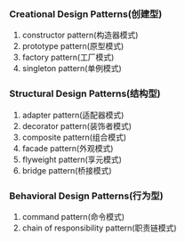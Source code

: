 ### **Creational Design Patterns(创建型)**
1. constructor pattern(构造器模式)
2. prototype pattern(原型模式)
3. factory pattern(工厂模式)
4. singleton pattern(单例模式)

### **Structural Design Patterns(结构型)**
1. adapter pattern(适配器模式)
2. decorator pattern(装饰者模式)
3. composite pattern(组合模式)
4. facade pattern(外观模式)
5. flyweight pattern(享元模式)
6. bridge pattern(桥接模式)

### **Behavioral Design Patterns(行为型)**
1. command pattern(命令模式)
1. chain of responsibility pattern(职责链模式)
